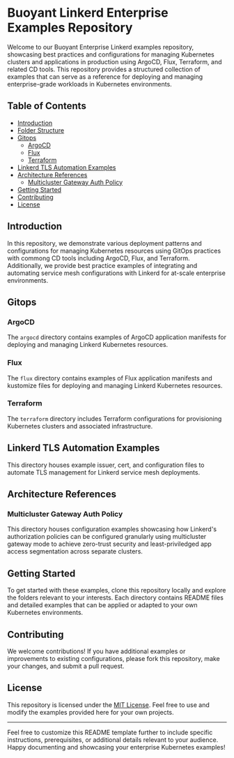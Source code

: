 # Buoyant Linkerd Enterprise Examples Repository

Welcome to our Buoyant Enterprise Linkerd examples repository, showcasing best practices and configurations for managing Kubernetes clusters and applications in production using ArgoCD, Flux, Terraform, and related CD tools. This repository provides a structured collection of examples that can serve as a reference for deploying and managing enterprise-grade workloads in Kubernetes environments.

## Table of Contents

- [Introduction](#introduction)
- [Folder Structure](#folder-structure)
- [Gitops](#gitops)
  - [ArgoCD](#argocd)
  - [Flux](#flux)
  - [Terraform](#terraform)
- [Linkerd TLS Automation Examples](#linkerd-tls-automation-examples)
- [Architecture References](#architecture-references)
  - [Multicluster Gateway Auth Policy](#multicluster-gateway-auth-policy)
- [Getting Started](#getting-started)
- [Contributing](#contributing)
- [License](#license)

## Introduction

In this repository, we demonstrate various deployment patterns and configurations for managing Kubernetes resources using GitOps practices with commong CD tools including ArgoCD, Flux, and Terraform. Additionally, we provide best practice examples of integrating and automating service mesh configurations with Linkerd for at-scale enterprise environments.

## Gitops

### ArgoCD

The `argocd` directory contains examples of ArgoCD application manifests for deploying and managing Linkerd Kubernetes resources.

### Flux

The `flux` directory contains examples of Flux application manifests and kustomize files for deploying and managing Linkerd Kubernetes resources.

### Terraform

The `terraform` directory includes Terraform configurations for provisioning Kubernetes clusters and associated infrastructure.

## Linkerd TLS Automation Examples

This directory houses example issuer, cert, and configuration files to automate TLS management for Linkerd service mesh deployments.

## Architecture References

### Multicluster Gateway Auth Policy

This directory houses configuration examples showcasing how Linkerd's authorization policies can be configured granularly using multicluster gateway mode to achieve zero-trust security and least-priviledged app access segmentation across separate clusters.

## Getting Started

To get started with these examples, clone this repository locally and explore the folders relevant to your interests. Each directory contains README files and detailed examples that can be applied or adapted to your own Kubernetes environments.

## Contributing

We welcome contributions! If you have additional examples or improvements to existing configurations, please fork this repository, make your changes, and submit a pull request.

## License

This repository is licensed under the [MIT License](LICENSE). Feel free to use and modify the examples provided here for your own projects.

---

Feel free to customize this README template further to include specific instructions, prerequisites, or additional details relevant to your audience. Happy documenting and showcasing your enterprise Kubernetes examples!


